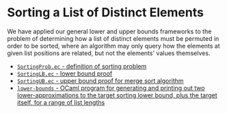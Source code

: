 Sorting a List of Distinct Elements
========================================================

We have applied our general lower and upper bounds frameworks to the
problem of determining how a list of distinct elements must be
permuted in order to be sorted, where an algorithm may only query how
the elements at given list positions are related, but not the elements'
values themselves.

* [`SortingProb.ec` - definition of sorting problem](SortingProb.ec)
* [`SortingLB.ec` - lower bound proof](SortingLB.ec)
* [`SortingUB.ec` - upper bound proof for merge sort algorithm](SortingUB.ec)
* [`lower-bounds` - OCaml program for generating and printing out two
   lower-approximations to the target sorting lower bound, plus the
   target itself, for a range of list lengths](lower-bounds)

